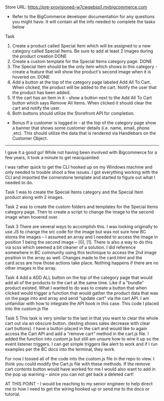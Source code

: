 Store URL: https://pre-provisioned-w7cwqebsp1.mybigcommerce.com



* Refer to the BigCommerce developer documentation for any questions you might have. It will contain all the info needed to complete the tasks below

Task
1.	Create a product called Special Item which will be assigned to a new category called Special Items. Be sure to add at least 2 images during the product creation DONE
2.	Create a custom template for the Special Items category page. DONE
3.	The Special Item should be the only item which shows in this category - create a feature that will show the product's second image when it is hovered on. DONE
4.	Add a button at the top of the category page labeled Add All To Cart. When clicked, the product will be added to the cart. Notify the user that the product has been added. 
5.	If the cart has an item in it - show a button next to the Add All To Cart button which says Remove All Items. When clicked it should clear the cart and notify the user.
6.	Both buttons should utilize the Storefront API for completion.

* Bonus
If a customer is logged in - at the top of the category page show a banner that shows some customer details (i.e. name, email, phone ,etc). This should utilize the data that is rendered via Handlebars on the Customer Object.

---------------------------------------------------------

I gave it a good go! While not having been involved with Bigcommerce for a few years, it took a minute to get reacquainted. 

I was rather quick to get the CLI hooked up on my Windows machine and only needed to trouble shoot a few issues. I got everything working with the CLI and imported the cornerstone template and started to figure out what I needed to do. 

Task 1 was to create the Special Items category and the Special Item product along with 2 images. 

Task 2 was to create the custom folders and templates for the Special Items category page. Then to create a script to change the image to the second image when hovered over. 

Task 3 There are several ways to accomplish this. I was looking originally to use JS to change the src code for the image but was not sure how BC stores the images – I assumed an array and I needed to access the image in position 1 being the second image – [0], [1]. 
There is also a way to do this via scss which seemed a bit cleaner of a solution. I did reference somewhere in BC community using this technique to access the 2nd image position in the array as well. Changes made to the card.html and the card.scss are how those actions take place. Nothing happens if there are no other images in the array.

Task 4  Add a ADD ALL button on the top of the category page that would add all of the products to the cart at the same time. Like if a “bundle” product existed. What I wanted to do was to create a button that when clicked would trigger a function that would gather the product data that was on the page into and array and send “update cart” via the cart API. I am unfamiliar with how to integrate the API hook in this case. This code I placed into the custom.js file 

Task 5   This task is very similar to the last in that you want to clear the whole cart out via an obscure button. (testing shows sales decrease with clear cart buttons). I have a button placed in the cart and would like to again access the Cart API and add a “remove cart” method in the cart.js file. I added the function into custom.js but still am unsure how to wire it up so the event listener triggers. I can get simple triggers like alert to work and if I run examples per the BC docs into the terminal, they work. 

For now I tossed all of the code into the custom.js file in the repo to view. I think you could modify the Cart.js file with these methods. If the remove cart contents button would have worked for me I would also want to add in the pop up warning – since you can not get back a deleted cart!

AT THIS POINT - I would be reaching to my senior engineer to help direct me to how I need to get the wiring hooked up or send me to the docs or tutorial. 


